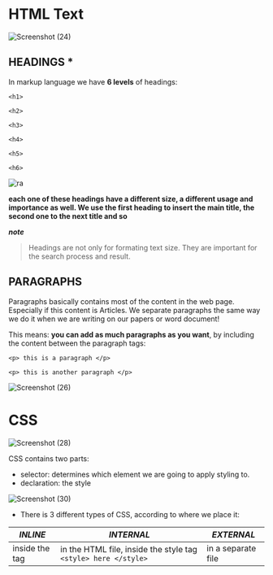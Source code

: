 # HTML Text
![Screenshot (24)](https://user-images.githubusercontent.com/70090232/92329704-d42e5b80-f071-11ea-8bee-6f5467b41e43.png)

## HEADINGS *
In markup language we have **6 levels** of headings:

`<h1>`

`<h2>`

`<h3>`

`<h4>`

`<h5>`

`<h6>`

![ra](https://www.w3.org/community/webed/wiki/images/4/44/Tr_hn01.png)

**each one of these headings have a different size, a different usage and importance as well. We use the first heading to insert the main title, the second one to the next title and so**

***note***
> Headings are not only for formating text size. They are important for the search process and result.


## PARAGRAPHS
Paragraphs basically contains most of the content in the web page. Especially if this content is Articles. We separate paragraphs the same way we do it when we are writing on our papers or word document!

This means: **you can add as much paragraphs as you want**, by including the content between the paragraph tags:

`<p> this is a paragraph </p>`

`<p> this is another paragraph </p>`

![Screenshot (26)](https://user-images.githubusercontent.com/70090232/92330194-c24eb780-f075-11ea-98d8-b9a408511310.png)


# CSS
![Screenshot (28)](https://user-images.githubusercontent.com/70090232/92331223-d1d1fe80-f07d-11ea-94a7-5aa8d7856e1e.png)


CSS contains two parts:
- selector: determines which element we are going to apply styling to.
- declaration: the style

![Screenshot (30)](https://user-images.githubusercontent.com/70090232/92331386-da770480-f07e-11ea-8256-e5b0ac43f200.png)

* There is 3 different types of CSS, according to where we place it:

| *INLINE*         |*INTERNAL*                                                    |    *EXTERNAL*    |
| -------------    | -------------                                                |---------         |
| inside the tag   |in the HTML file, inside the style tag `<style> here </style>`|in a separate file|

